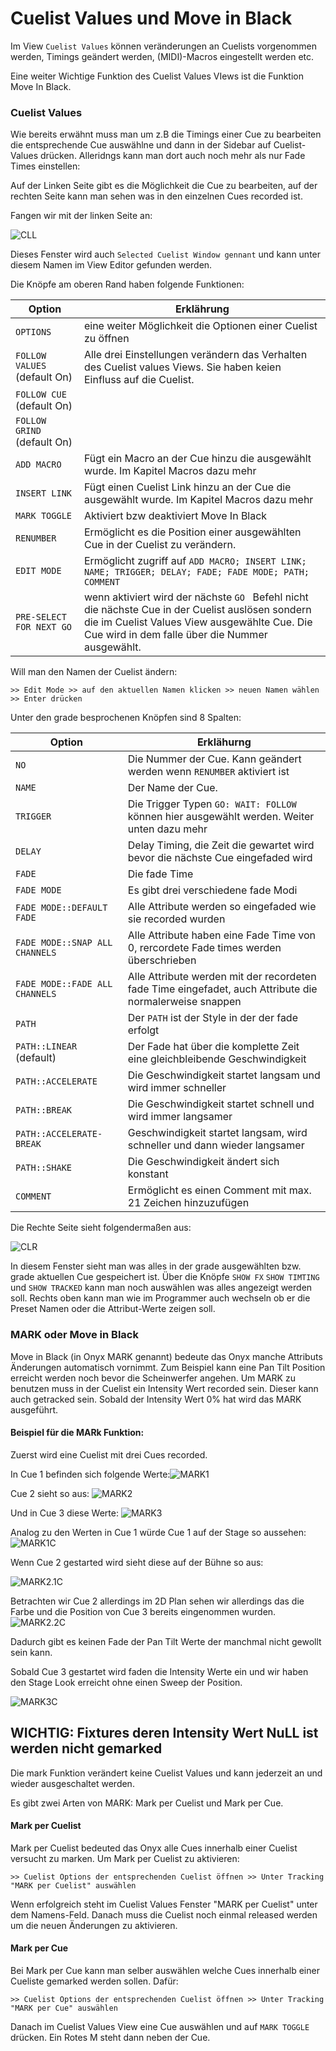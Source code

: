 # Cuelist Values und Move in Black

Im View `Cuelist Values` können veränderungen an Cuelists vorgenommen werden, Timings geändert werden, (MIDI)-Macros eingestellt werden etc. 

Eine weiter Wichtige Funktion des Cuelist Values VIews ist die Funktion Move In Black. 

### Cuelist Values

Wie bereits erwähnt muss man um z.B die Timings einer Cue zu bearbeiten die entsprechende Cue auswählne und dann in der Sidebar auf Cuelist-Values drücken. Alleridngs kann man dort auch noch mehr als nur Fade Times einstellen:

Auf der Linken Seite gibt es die Möglichkeit die Cue zu bearbeiten, auf der rechten Seite kann man sehen was in den einzelnen Cues recorded ist.

Fangen wir  mit der linken Seite an:

![CLL](Pics/12_CLValuesL.PNG)

Dieses Fenster wird auch `Selected Cuelist Window gennant` und kann unter diesem Namen im View Editor gefunden werden.

Die Knöpfe am oberen Rand haben folgende Funktionen:

| Option                        | Erklährung                                                   |
| ----------------------------- | ------------------------------------------------------------ |
| `OPTIONS`                     | eine weiter Möglichkeit die Optionen einer Cuelist zu öffnen |
| `FOLLOW VALUES ` (default On) | Alle drei Einstellungen verändern das Verhalten des Cuelist values Views. Sie haben keien Einfluss auf die Cuelist. |
| `FOLLOW CUE` (default On)     |                                                              |
| `FOLLOW GRIND` (default On)   |                                                              |
| `ADD MACRO`                   | Fügt ein Macro an der Cue hinzu die ausgewählt wurde. Im Kapitel Macros dazu mehr |
| `INSERT LINK`                 | Fügt einen Cuelist Link hinzu an der Cue die ausgewählt wurde. Im Kapitel Macros dazu mehr |
| `MARK TOGGLE`                 | Aktiviert bzw deaktiviert Move In Black                      |
| `RENUMBER`                    | Ermöglicht es die Position einer ausgewählten Cue in der Cuelist zu verändern. |
| `EDIT MODE`                   | Ermöglicht zugriff auf `ADD MACRO; INSERT LINK; NAME; TRIGGER; DELAY; FADE; FADE MODE; PATH; COMMENT` |
| `PRE-SELECT FOR NEXT GO`      | wenn aktiviert wird der nächste `GO ` Befehl nicht die nächste Cue in der Cuelist auslösen sondern die im Cuelist Values View ausgewählte Cue. Die Cue wird in dem falle über die Nummer ausgewählt. |

Will man den Namen der Cuelist ändern:

```
>> Edit Mode >> auf den aktuellen Namen klicken >> neuen Namen wählen >> Enter drücken
```

Unter den grade besprochenen Knöpfen sind 8 Spalten:

| Option                         | Erklähurng                                                   |
| ------------------------------ | ------------------------------------------------------------ |
| `NO`                           | Die Nummer der Cue. Kann geändert werden wenn `RENUMBER` aktiviert ist |
| `NAME`                         | Der Name der Cue.                                            |
| `TRIGGER`                      | Die Trigger Typen `GO: WAIT: FOLLOW` können hier ausgewählt werden. Weiter unten dazu mehr |
| `DELAY`                        | Delay Timing, die Zeit die gewartet wird bevor die nächste Cue eingefaded wird |
| `FADE`                         | Die fade Time                                                |
| `FADE MODE`                    | Es gibt drei verschiedene fade Modi                          |
| `FADE MODE::DEFAULT FADE`      | Alle Attribute werden so eingefaded wie sie recorded wurden  |
| `FADE MODE::SNAP ALL CHANNELS` | Alle Attribute haben eine Fade Time von 0, rercordete Fade times werden überschrieben |
| `FADE MODE::FADE ALL CHANNELS` | Alle Attribute werden mit der recordeten fade Time eingefadet, auch Attribute die normalerweise snappen |
| `PATH`                         | Der `PATH` ist der Style in der der fade erfolgt             |
| `PATH::LINEAR` (default)       | Der Fade hat über die komplette Zeit eine gleichbleibende Geschwindigkeit |
| `PATH::ACCELERATE`             | Die Geschwindigkeit startet langsam und wird immer schneller |
| `PATH::BREAK`                  | Die Geschwindigkeit startet schnell und wird immer langsamer |
| `PATH::ACCELERATE-BREAK`       | Geschwindigkeit startet langsam, wird schneller und dann wieder langsamer |
| `PATH::SHAKE`                  | Die Geschwindigkeit ändert sich konstant                     |
| `COMMENT`                      | Ermöglicht es einen Comment mit max. 21 Zeichen hinzuzufügen |



Die Rechte Seite sieht folgendermaßen aus:

![CLR](Pics/12_CLValuesR.PNG)

In diesem Fenster sieht man was alles in der grade ausgewählten bzw. grade aktuellen Cue gespeichert ist. Über die Knöpfe `SHOW FX` `SHOW TIMTING` und `SHOW TRACKED` kann man noch auswählen was alles angezeigt werden soll. Rechts oben kann man wie im Programmer auch wechseln ob er die Preset Namen oder die Attribut-Werte zeigen soll.

### MARK oder Move in Black

Move in Black (in Onyx MARK genannt) bedeute das Onyx manche Attributs Änderungen automatisch vornimmt. Zum Beispiel kann eine Pan Tilt Position erreicht werden noch bevor die Scheinwerfer angehen. Um MARK zu benutzen muss in der Cuelist ein Intensity Wert recorded sein. Dieser kann auch getracked sein. Sobald der Intensity Wert 0% hat wird das MARK ausgeführt.

#### Beispiel für die MARk Funktion:

Zuerst wird eine Cuelist mit drei Cues recorded. 

In Cue 1 befinden sich folgende Werte:![MARK1](Pics/12_MARK1.PNG)

Cue 2 sieht so aus:							   ![MARK2](Pics/12_MARK2.PNG)

Und in Cue 3 diese Werte: ![MARK3](Pics/12_MARK3.PNG)

Analog zu den Werten in Cue 1 würde Cue 1 auf der Stage so aussehen: ![MARK1C](Pics/12_MARK1C.PNG)

Wenn Cue 2 gestarted wird sieht diese auf der Bühne so aus: 

![MARK2.1C](Pics/12_MARK2.1C.PNG)

Betrachten wir Cue 2 allerdings im 2D Plan sehen wir allerdings das die Farbe und die Position von Cue 3 bereits eingenommen wurden. ![MARK2.2C](Pics/12_MARK2.2C.PNG)

Dadurch gibt es keinen Fade der Pan Tilt Werte der manchmal nicht gewollt sein kann.

Sobald Cue 3 gestartet wird faden die Intensity Werte ein und wir haben den Stage Look erreicht ohne einen Sweep der Position.

![MARK3C](Pics/12_MARK3C.PNG)

## WICHTIG: Fixtures deren Intensity Wert NuLL ist werden nicht gemarked

Die mark Funktion verändert keine Cuelist Values und kann jederzeit an und wieder ausgeschaltet werden.

Es gibt zwei Arten von MARK: Mark per Cuelist und Mark per Cue. 

#### Mark per Cuelist 

Mark per Cuelist bedeuted das Onyx alle Cues innerhalb einer Cuelist versucht zu marken. Um Mark per Cuelist zu aktivieren:

```
>> Cuelist Options der entsprechenden Cuelist öffnen >> Unter Tracking "MARK per Cuelist" auswählen
```

Wenn erfolgreich steht im Cuelist Values Fenster "MARK per Cuelist" unter dem Namens-Feld. Danach muss die Cuelist noch einmal released werden um die neuen Änderungen zu aktivieren.

#### Mark per Cue

Bei Mark per Cue kann man selber auswählen welche Cues innerhalb einer Cueliste gemarked werden sollen. Dafür:

```
>> Cuelist Options der entsprechenden Cuelist öffnen >> Unter Tracking "MARK per Cue" auswählen
```

Danach im Cuelist Values View eine Cue auswählen und auf `MARK TOGGLE` drücken. Ein Rotes M steht dann neben der Cue. 